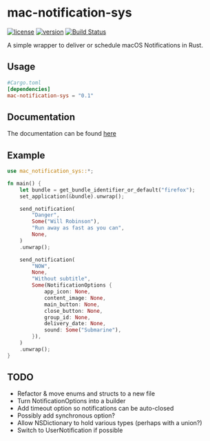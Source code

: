 # mac-notification-sys

[![license](https://img.shields.io/crates/l/mac-notification-sys.svg)](https://crates.io/crates/mac-notification-sys/)
[![version](https://img.shields.io/crates/v/mac-notification-sys.svg)](https://crates.io/crates/mac-notification-sys/)
[![Build Status](https://travis-ci.com/h4llow3En/mac-notification-sys.svg?token=nfC1sQZDhGQq93RfYx3k&branch=master)](https://travis-ci.com/h4llow3En/mac-notification-sys)

A simple wrapper to deliver or schedule macOS Notifications in Rust.

## Usage

```toml
#Cargo.toml
[dependencies]
mac-notification-sys = "0.1"
```

## Documentation

The documentation can be found [here](https://h4llow3en.github.io/mac-notification-sys/mac_notification_sys/)

## Example

```rust
use mac_notification_sys::*;

fn main() {
    let bundle = get_bundle_identifier_or_default("firefox");
    set_application(&bundle).unwrap();

    send_notification(
        "Danger",
        Some("Will Robinson"),
        "Run away as fast as you can",
        None,
    )
    .unwrap();

    send_notification(
        "NOW",
        None,
        "Without subtitle",
        Some(NotificationOptions {
            app_icon: None,
            content_image: None,
            main_button: None,
            close_button: None,
            group_id: None,
            delivery_date: None,
            sound: Some("Submarine"),
        }),
    )
    .unwrap();
}

```

## TODO

- Refactor & move enums and structs to a new file
- Turn NotificationOptions into a builder
- Add timeout option so notifications can be auto-closed
- Possibly add synchronous option?
- Allow NSDictionary to hold various types (perhaps with a union?)
- Switch to UserNotification if possible
